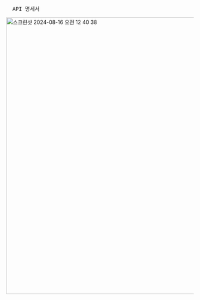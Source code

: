 <pre>
  API 명세서
</pre>
<img width="742" alt="스크린샷 2024-08-16 오전 12 40 38" src="https://github.com/user-attachments/assets/471250db-bf0b-400f-b2f4-a20ddf3675af">
